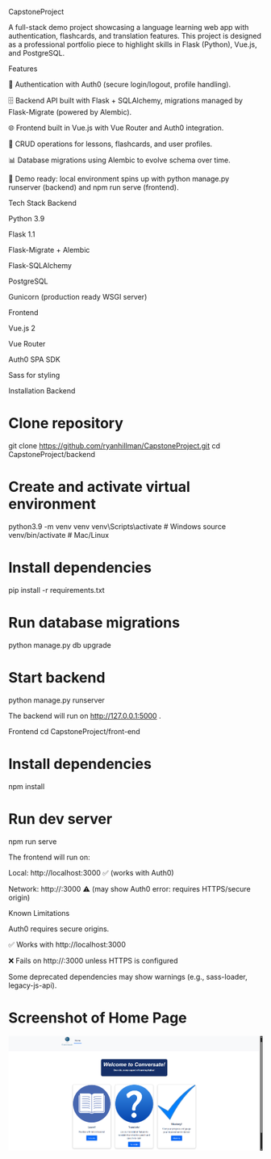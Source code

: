 CapstoneProject

A full-stack demo project showcasing a language learning web app with authentication, flashcards, and translation features. This project is designed as a professional portfolio piece to highlight skills in Flask (Python), Vue.js, and PostgreSQL.

Features

🔑 Authentication with Auth0 (secure login/logout, profile handling).

🗄 Backend API built with Flask + SQLAlchemy, migrations managed by Flask-Migrate (powered by Alembic).

🌐 Frontend built in Vue.js with Vue Router and Auth0 integration.

📝 CRUD operations for lessons, flashcards, and user profiles.

📊 Database migrations using Alembic to evolve schema over time.

🎯 Demo ready: local environment spins up with python manage.py runserver (backend) and npm run serve (frontend).

Tech Stack
Backend

Python 3.9

Flask 1.1

Flask-Migrate + Alembic

Flask-SQLAlchemy

PostgreSQL

Gunicorn (production ready WSGI server)

Frontend

Vue.js 2

Vue Router

Auth0 SPA SDK

Sass for styling

Installation
Backend
# Clone repository
git clone https://github.com/ryanhillman/CapstoneProject.git
cd CapstoneProject/backend

# Create and activate virtual environment
python3.9 -m venv venv
venv\Scripts\activate   # Windows
source venv/bin/activate  # Mac/Linux

# Install dependencies
pip install -r requirements.txt

# Run database migrations
python manage.py db upgrade

# Start backend
python manage.py runserver


The backend will run on http://127.0.0.1:5000
.

Frontend
cd CapstoneProject/front-end

# Install dependencies
npm install

# Run dev server
npm run serve


The frontend will run on:

Local: http://localhost:3000
 ✅ (works with Auth0)

Network: http://<your-ip>:3000 ⚠️ (may show Auth0 error: requires HTTPS/secure origin)

Known Limitations

Auth0 requires secure origins.

✅ Works with http://localhost:3000

❌ Fails on http://<LAN-IP>:3000 unless HTTPS is configured

Some deprecated dependencies may show warnings (e.g., sass-loader, legacy-js-api).

# Screenshot of Home Page

![App Screenshot](./screenshot.png)


